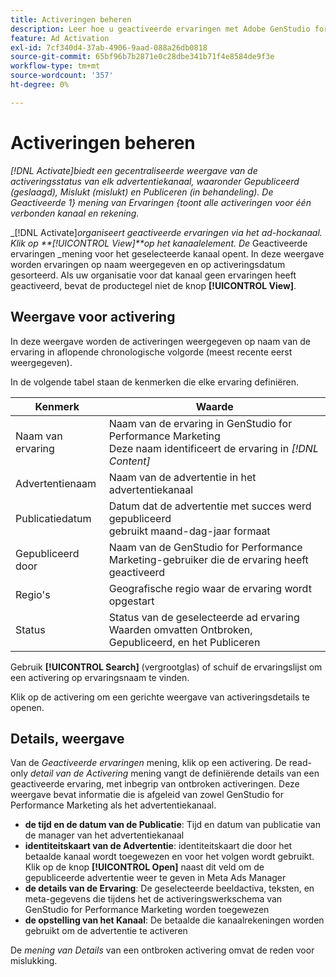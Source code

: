 ```yaml
---
title: Activeringen beheren
description: Leer hoe u geactiveerde ervaringen met Adobe GenStudio for Performance Marketing kunt beheren.
feature: Ad Activation
exl-id: 7cf340d4-37ab-4906-9aad-088a26db0818
source-git-commit: 65bf96b7b2871e0c28dbe341b71f4e8584de9f3e
workflow-type: tm+mt
source-wordcount: '357'
ht-degree: 0%

---
```


# Activeringen beheren

_[!DNL Activate]_biedt een gecentraliseerde weergave van de activeringsstatus van elk advertentiekanaal, waaronder Gepubliceerd (geslaagd), Mislukt (mislukt) en Publiceren (in behandeling). De_ Geactiveerde 1} mening van Ervaringen {toont alle activeringen voor één verbonden kanaal en rekening._

_[!DNL Activate]_organiseert geactiveerde ervaringen via het ad-hockanaal. Klik op **[!UICONTROL View]**op het kanaalelement. De_ Geactiveerde ervaringen _mening voor het geselecteerde kanaal opent. In deze weergave worden ervaringen op naam weergegeven en op activeringsdatum gesorteerd. Als uw organisatie voor dat kanaal geen ervaringen heeft geactiveerd, bevat de productegel niet de knop **[!UICONTROL View]**.

## Weergave voor activering

In deze weergave worden de activeringen weergegeven op naam van de ervaring in aflopende chronologische volgorde (meest recente eerst weergegeven).

In de volgende tabel staan de kenmerken die elke ervaring definiëren.

| Kenmerk | Waarde |
|------------------|---------------------------------------------------------------------------------------------|
| Naam van ervaring | Naam van de ervaring in GenStudio for Performance Marketing <br> Deze naam identificeert de ervaring in _[!DNL Content]_ |
| Advertentienaam | Naam van de advertentie in het advertentiekanaal |
| Publicatiedatum | Datum dat de advertentie met succes werd gepubliceerd <br> gebruikt maand-dag-jaar formaat |
| Gepubliceerd door | Naam van de GenStudio for Performance Marketing-gebruiker die de ervaring heeft geactiveerd |
| Regio&#39;s | Geografische regio waar de ervaring wordt opgestart |
| Status | Status van de geselecteerde ad ervaring <br> Waarden omvatten Ontbroken, Gepubliceerd, en het Publiceren |

Gebruik **[!UICONTROL Search]** (vergrootglas) of schuif de ervaringslijst om een activering op ervaringsnaam te vinden.

Klik op de activering om een gerichte weergave van activeringsdetails te openen.

## Details, weergave

Van de _Geactiveerde ervaringen_ mening, klik op een activering. De read-only _detail van de Activering_ mening vangt de definiërende details van een geactiveerde ervaring, met inbegrip van ontbroken activeringen. Deze weergave bevat informatie die is afgeleid van zowel GenStudio for Performance Marketing als het advertentiekanaal.

* **de tijd en de datum van de Publicatie**: Tijd en datum van publicatie van de manager van het advertentiekanaal
* **identiteitskaart van de Advertentie**: identiteitskaart die door het betaalde kanaal wordt toegewezen en voor het volgen wordt gebruikt. Klik op de knop **[!UICONTROL Open]** naast dit veld om de gepubliceerde advertentie weer te geven in Meta Ads Manager
* **de details van de Ervaring**: De geselecteerde beeldactiva, teksten, en meta-gegevens die tijdens het de activeringswerkschema van GenStudio for Performance Marketing worden toegewezen
* **de opstelling van het Kanaal**: De betaalde die kanaalrekeningen worden gebruikt om de advertentie te activeren

De _mening van Details_ van een ontbroken activering omvat de reden voor mislukking.
